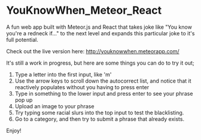 # YouKnowWhen_Meteor_React
A fun web app built with Meteor.js and React that takes joke like "You know you're a redneck if..." to the next level
and expands this particular joke to it's full potential.

Check out the live version here: http://youknowwhen.meteorapp.com/


It's still a work in progress, but here are some things you can do to try it out;
1) Type a letter into the first input, like 'm'
2) Use the arrow keys to scroll down the autocorrect list, and notice that it reactively populates without you having to press enter
3) Type in something to the lower input and press enter to see your phrase pop up
4) Upload an image to your phrase
5) Try typing some racial slurs into the top input to test the blacklisting.
6) Go to a category, and then try to submit a phrase that already exists.

Enjoy!
